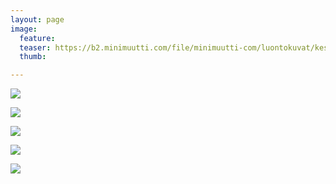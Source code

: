 ```yaml
---
layout: page
image:
  feature:
  teaser: https://b2.minimuutti.com/file/minimuutti-com/luontokuvat/kes%C3%A4/11/DS57344-245px.jpg
  thumb:

---
```


[![](https://b2.minimuutti.com/file/minimuutti-com/luontokuvat/kes%C3%A4/11/DS56875-800px.jpg)](https://dl.dropboxusercontent.com/sh/ea1wtnz7z734o12/AAAl1yYenRWNKWeXKqNOVvuRa/luontokuvat/kes%C3%A4/11/DS56875.jpg)

[![](https://b2.minimuutti.com/file/minimuutti-com/luontokuvat/kes%C3%A4/11/DS56876-800px.jpg)](https://dl.dropboxusercontent.com/sh/ea1wtnz7z734o12/AACGyK-AJYDrW2w52YgyEb1Ra/luontokuvat/kes%C3%A4/11/DS56876.jpg)

[![](https://b2.minimuutti.com/file/minimuutti-com/luontokuvat/kes%C3%A4/11/DS57340-800px.jpg)](https://dl.dropboxusercontent.com/sh/ea1wtnz7z734o12/AAAylymqIQkJ9bB7R8vfwLoNa/luontokuvat/kes%C3%A4/11/DS57340.jpg)

[![](https://b2.minimuutti.com/file/minimuutti-com/luontokuvat/kes%C3%A4/11/DS57343-800px.jpg)](https://dl.dropboxusercontent.com/sh/ea1wtnz7z734o12/AAArAXM1QBVY0NGvk62u4ZpCa/luontokuvat/kes%C3%A4/11/DS57343.jpg)

[![](https://b2.minimuutti.com/file/minimuutti-com/luontokuvat/kes%C3%A4/11/DS57344-800px.jpg)](https://dl.dropboxusercontent.com/sh/ea1wtnz7z734o12/AAAiqUZKdH48PuslcJzluiHXa/luontokuvat/kes%C3%A4/11/DS57344.jpg)

